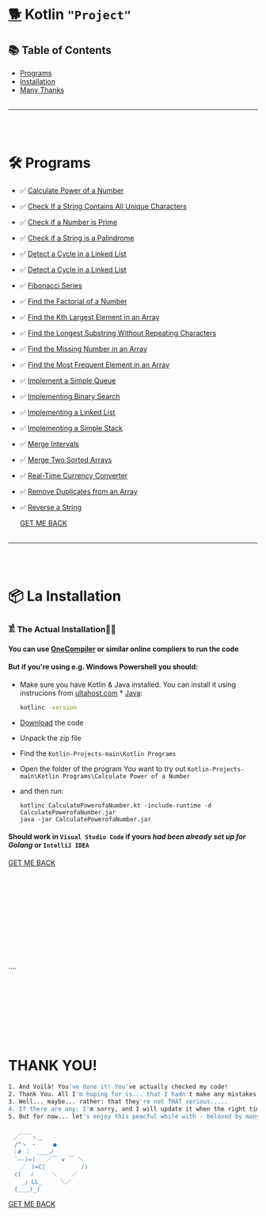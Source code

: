 # [🐕](https://youtu.be/GtATwKPs52w?si=Cyj4r21aKSpGACPJ) Kotlin `"Project"`

## 📚 Table of Contents
- [Programs](#-programs)
- [Installation](#-la-installation)
- [Many Thanks](#thank-you)
<br><br>
---
<br><br>
# 🛠 Programs
- ✅ [Calculate Power of a Number](https://github.com/JakubStachh/Kotlin-Projects/tree/main/Kotlin%20Programs/Calculate%20Power%20of%20a%20Number)
- ✅ [Check If a String Contains All Unique Characters](https://github.com/JakubStachh/Kotlin-Projects/tree/main/Kotlin%20Programs/Check%20If%20a%20String%20Contains%20All%20Unique%20Characters)
- ✅ [Check if a Number is Prime](https://github.com/JakubStachh/Kotlin-Projects/tree/main/Kotlin%20Programs/Check%20if%20a%20Number%20is%20Prime)
- ✅ [Check if a String is a Palindrome](https://github.com/JakubStachh/Kotlin-Projects/tree/main/Kotlin%20Programs/Check%20if%20a%20String%20is%20a%20Palindrome)
- ✅ [Detect a Cycle in a Linked List](https://github.com/JakubStachh/Kotlin-Projects/tree/main/Kotlin%20Programs/Detect%20a%20Cycle%20in%20a%20Linked%20List)
- ✅ [Detect a Cycle in a Linked List](https://github.com/JakubStachh/GO-Projects/tree/main/GO%20Projects/Detect%20a%20Cycle%20in%20a%20Linked%20List)
- ✅ [Fibonacci Series](https://github.com/JakubStachh/Kotlin-Projects/tree/main/Kotlin%20Programs/Fibonacci%20Series)
- ✅ [Find the Factorial of a Number](https://github.com/JakubStachh/Kotlin-Projects/tree/main/Kotlin%20Programs/Find%20the%20Factorial%20of%20a%20Number)
- ✅ [Find the Kth Largest Element in an Array](https://github.com/JakubStachh/Kotlin-Projects/tree/main/Kotlin%20Programs/Find%20the%20Kth%20Largest%20Element%20in%20an%20Array)
- ✅ [Find the Longest Substring Without Repeating Characters](https://github.com/JakubStachh/Kotlin-Projects/tree/main/Kotlin%20Programs/Find%20the%20Longest%20Substring%20Without%20Repeating%20Characters)
- ✅ [Find the Missing Number in an Array](https://github.com/JakubStachh/Kotlin-Projects/tree/main/Kotlin%20Programs/Find%20the%20Missing%20Number%20in%20an%20Array)
- ✅ [Find the Most Frequent Element in an Array](https://github.com/JakubStachh/Kotlin-Projects/tree/main/Kotlin%20Programs/Find%20the%20Most%20Frequent%20Element%20in%20an%20Array)
- ✅ [Implement a Simple Queue](https://github.com/JakubStachh/Kotlin-Projects/tree/main/Kotlin%20Programs/Implement%20a%20Simple%20Queue)
- ✅ [Implementing Binary Search](https://github.com/JakubStachh/Kotlin-Projects/tree/main/Kotlin%20Programs/Implementing%20Binary%20Search)
- ✅ [Implementing a Linked List](https://github.com/JakubStachh/Kotlin-Projects/tree/main/Kotlin%20Programs/Implementing%20a%20Linked%20List)
- ✅ [Implementing a Simple Stack](https://github.com/JakubStachh/Kotlin-Projects/tree/main/Kotlin%20Programs/Implementing%20a%20Simple%20Stack)
- ✅ [Merge Intervals](https://github.com/JakubStachh/Kotlin-Projects/tree/main/Kotlin%20Programs/Merge%20Intervals)
- ✅ [Merge Two Sorted Arrays](https://github.com/JakubStachh/Kotlin-Projects/tree/main/Kotlin%20Programs/Merge%20Two%20Sorted%20Arrays)
- ✅ [Real-Time Currency Converter](https://github.com/JakubStachh/Kotlin-Projects/tree/main/Kotlin%20Programs/Real-Time%20Currency%20Converter)
- ✅ [Remove Duplicates from an Array](https://github.com/JakubStachh/Kotlin-Projects/tree/main/Kotlin%20Programs/Remove%20Duplicates%20from%20an%20Array)
- ✅ [Reverse a String](https://github.com/JakubStachh/Kotlin-Projects/tree/main/Kotlin%20Programs/Reverse%20a%20String)

  [GET ME BACK](#-table-of-contents)
<br><br>
---
<br><br>

  
# 📦 La Installation

### 𓀃 The Actual Installation🤌🤌

#### You can use [OneCompiler](https://onecompiler.com/kotlin/) or similar online compliers to run the code

#### But if you're using e.g. Windows Powershell you should:

- Make sure you have Kotlin & Java installed. You can install it using instrucions from [ultahost.com](https://ultahost.com/knowledge-base/install-kotlin-windows/) * [Java](https://www.java.com/en/download/manual.jsp):

  ```sh
  kotlinc -version
  ```
  
- [Download](https://github.com/JakubStachh/Kotlin-Projects/archive/refs/heads/main.zip) the code
- Unpack the zip file
- Find the `Kotlin-Projects-main\Kotlin Programs`
- Open the folder of the program You want to try out `Kotlin-Projects-main\Kotlin Programs\Calculate Power of a Number`
- and then run:
  
  ```
  kotlinc CalculatePowerofaNumber.kt -include-runtime -d CalculatePowerofaNumber.jar
  java -jar CalculatePowerofaNumber.jar

  ```
#### Should work in `Visual Studio Code` if yours *had been already set up for Golang* or `IntelliJ IDEA`
  
  [GET ME BACK](#-table-of-contents)
  #
  <br><br>
  <br><br>
  <br><br>
  <br><br>
  <br>....<br>
  <br><br>
  <br><br>
  <br><br>
  <br><br>
  
# THANK YOU!
```sh
1. And Voilà! You've done it! You've actually checked my code! 
2. Thank You. All I'm hoping for is... that I hadn't make any mistakes.
3. Well... maybe... rather: that they're not THAT serious.....
4. If there are any: I'm sorry, and I will update it when the right time comes.... 
5. But for now... let's enjoy this peacful while with - beloved by many - EL SNOOPY!!!


ㅤ／￣￣ヽ＿
　/^ヽ ・   　●
 ｜# ｜　＿＿ノ
　`―-)=(   ／￣ ∨ ￣ ＼
　　／ㅤ)=C|          /)
　c(　 ﾉ     ＼    ／
　  _｣ LL_     ＼／
　(＿＿)_)
```
[GET ME BACK](#-table-of-contents)
